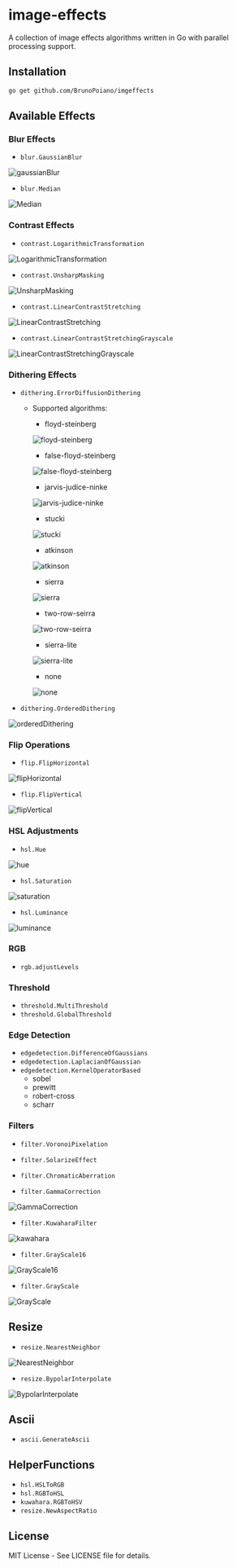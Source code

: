 # image-effects
A collection of image effects algorithms written in Go with parallel processing support.

## Installation

```bash
go get github.com/BrunoPoiano/imgeffects
```

## Available Effects

### Blur Effects
  - `blur.GaussianBlur`

  ![gaussianBlur](https://github.com/user-attachments/assets/781a5e9b-b876-4416-928f-6a71ba4f317c)

  - `blur.Median`

  ![Median](https://github.com/user-attachments/assets/a882c295-a509-4f75-ae44-03473e39efc1)


### Contrast Effects
  - `contrast.LogarithmicTransformation`

  ![LogarithmicTransformation](https://github.com/user-attachments/assets/9ff83635-d0ab-4c81-88e2-8f6a9d8bf6d3)

  - `contrast.UnsharpMasking`

  ![UnsharpMasking](https://github.com/user-attachments/assets/6f499089-ba63-44c7-beb7-515f5f5b42d7)

  - `contrast.LinearContrastStretching`

  ![LinearContrastStretching](https://github.com/user-attachments/assets/7ca5fc00-01e9-40a7-8ea3-cc120d845fd1)

  - `contrast.LinearContrastStretchingGrayscale`

  ![LinearContrastStretchingGrayscale](https://github.com/user-attachments/assets/bdcacd47-b6bb-488a-8ca9-e90f5c2cb70f)

### Dithering Effects
  - `dithering.ErrorDiffusionDithering`
    - Supported algorithms:
      - floyd-steinberg

      ![floyd-steinberg](https://github.com/user-attachments/assets/cc9ca473-3f61-4255-9338-e3bbc707b8cc)


      - false-floyd-steinberg

      ![false-floyd-steinberg](https://github.com/user-attachments/assets/c649cdbd-d07e-4082-be5d-a3bbde17b5ce)


      - jarvis-judice-ninke

      ![jarvis-judice-ninke](https://github.com/user-attachments/assets/a1b9af6c-42eb-4241-8f49-34da62bf81b9)


      - stucki

      ![stucki](https://github.com/user-attachments/assets/1fea8a7e-d010-4460-b570-109d86c75899)


      - atkinson

      ![atkinson](https://github.com/user-attachments/assets/57fcfe16-9873-4731-8001-c56445ccfba9)


      - sierra

      ![sierra](https://github.com/user-attachments/assets/6560ec2b-e0a8-4237-9187-5b25e8394b14)


      - two-row-seirra

      ![two-row-seirra](https://github.com/user-attachments/assets/cb0b91f6-7a68-4914-9496-47d5d7d422c5)


      - sierra-lite

      ![sierra-lite](https://github.com/user-attachments/assets/9cf1ee20-30bb-4621-b98d-867b795da8db)

      - none

      ![none](https://github.com/user-attachments/assets/62c81d59-7a09-4a49-a6ea-3c0339c898f0)


  - `dithering.OrderedDithering`

  ![orderedDithering](https://github.com/user-attachments/assets/a98f6d3e-ee00-435d-9b2c-956f9250e3e6)

### Flip Operations
  - `flip.FlipHorizontal`

  ![flipHorizontal](https://github.com/user-attachments/assets/fb1f5dc9-f33c-445c-9403-c0f676f894b5)

  - `flip.FlipVertical`

  ![flipVertical](https://github.com/user-attachments/assets/15ff1b8b-baa6-41cd-b976-858da0f261ab)

### HSL Adjustments
  - `hsl.Hue`

  ![hue](https://github.com/user-attachments/assets/5fa805ea-3c5c-4f73-a92b-c3e718096e9f)

  - `hsl.Saturation`

  ![saturation](https://github.com/user-attachments/assets/803800d7-fd4a-4dbc-addf-03c1874a4dfc)

  - `hsl.Luminance`

  ![luminance](https://github.com/user-attachments/assets/f225c7eb-a8b9-4600-85b1-f2eb44b240be)


### RGB
  - `rgb.adjustLevels`

### Threshold
  - `threshold.MultiThreshold`
  - `threshold.GlobalThreshold`

### Edge Detection
  - `edgedetection.DifferenceOfGaussians`
  - `edgedetection.LaplacianOfGaussian`
  - `edgedetection.KernelOperatorBased`
    - sobel
    - prewitt
    - robert-cross
    - scharr

### Filters

  - `filter.VoronoiPixelation`
  - `filter.SolarizeEffect`
  - `filter.ChromaticAberration`

  - `filter.GammaCorrection`

  ![GammaCorrection](https://github.com/user-attachments/assets/cec2d686-05d1-41f5-baaf-e5da5199831d)

  - `filter.KuwaharaFilter`

  ![kawahara](https://github.com/user-attachments/assets/23329558-ab98-4998-8c60-a37ef0a3251c)

  - `filter.GrayScale16`

  ![GrayScale16](https://github.com/user-attachments/assets/9dfa73fc-5921-4465-930f-65b96060fdc5)

  - `filter.GrayScale`

  ![GrayScale](https://github.com/user-attachments/assets/686ccce1-565d-468f-a4c7-910be01b119d)


## Resize
  - `resize.NearestNeighbor`

  ![NearestNeighbor](https://github.com/user-attachments/assets/a91cc3d9-4009-4020-a7ec-827923312d89)

  - `resize.BypolarInterpolate`

  ![BypolarInterpolate](https://github.com/user-attachments/assets/488966b9-acfd-44d0-a822-70bb16eaf6a6)

## Ascii
  - `ascii.GenerateAscii`

## HelperFunctions
  - `hsl.HSLToRGB`
  - `hsl.RGBToHSL`
  - `kuwahara.RGBToHSV`
  - `resize.NewAspectRatio`

## License
MIT License - See LICENSE file for details.

